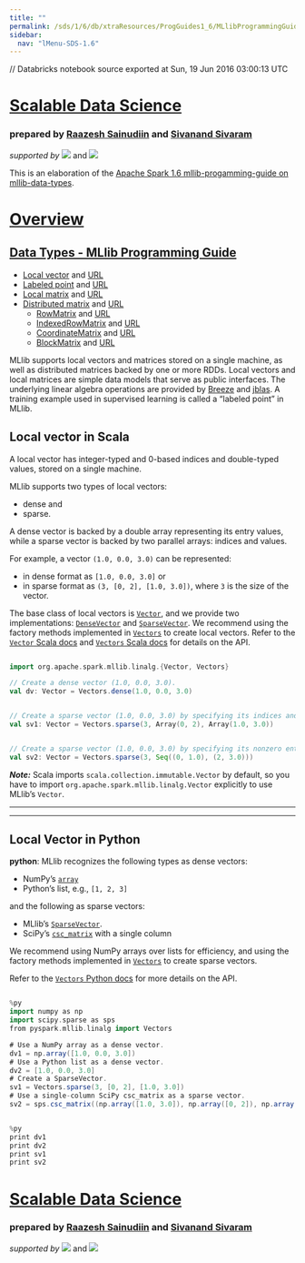 ```yaml
---
title: ""
permalink: /sds/1/6/db/xtraResources/ProgGuides1_6/MLlibProgrammingGuide/dataTypes/001_LocalVector/
sidebar:
  nav: "lMenu-SDS-1.6"
---
```


// Databricks notebook source exported at Sun, 19 Jun 2016 03:00:13 UTC


# [Scalable Data Science](http://www.math.canterbury.ac.nz/~r.sainudiin/courses/ScalableDataScience/)


### prepared by [Raazesh Sainudiin](https://nz.linkedin.com/in/raazesh-sainudiin-45955845) and [Sivanand Sivaram](https://www.linkedin.com/in/sivanand)

*supported by* [![](https://raw.githubusercontent.com/raazesh-sainudiin/scalable-data-science/master/images/databricks_logoTM_200px.png)](https://databricks.com/)
and 
[![](https://raw.githubusercontent.com/raazesh-sainudiin/scalable-data-science/master/images/AWS_logoTM_200px.png)](https://www.awseducate.com/microsite/CommunitiesEngageHome)





This is an elaboration of the [Apache Spark 1.6 mllib-progamming-guide on mllib-data-types](http://spark.apache.org/docs/latest/mllib-data-types.html).

# [Overview](/#workspace/scalable-data-science/xtraResources/ProgGuides1_6/MLlibProgrammingGuide/000_MLlibProgGuide)

## [Data Types - MLlib Programming Guide](/#workspace/scalable-data-science/xtraResources/ProgGuides1_6/MLlibProgrammingGuide/dataTypes/000_dataTypesProgGuide)

-   [Local vector](/#workspace/scalable-data-science/xtraResources/ProgGuides1_6/MLlibProgrammingGuide/dataTypes/001_LocalVector) and [URL](http://spark.apache.org/docs/latest/mllib-data-types.html#local-vector)
-   [Labeled point](/#workspace/scalable-data-science/xtraResources/ProgGuides1_6/MLlibProgrammingGuide/dataTypes/002_LabeledPoint) and [URL](http://spark.apache.org/docs/latest/mllib-data-types.html#labeled-point)
-   [Local matrix](/#workspace/scalable-data-science/xtraResources/ProgGuides1_6/MLlibProgrammingGuide/dataTypes/003_LocalMatrix) and [URL](http://spark.apache.org/docs/latest/mllib-data-types.html#local-matrix)
-   [Distributed matrix](/#workspace/scalable-data-science/xtraResources/ProgGuides1_6/MLlibProgrammingGuide/dataTypes/004_DistributedMatrix) and [URL](http://spark.apache.org/docs/latest/mllib-data-types.html#distributed-matrix)
    -   [RowMatrix](/#workspace/scalable-data-science/xtraResources/ProgGuides1_6/MLlibProgrammingGuide/dataTypes/005_RowMatrix) and [URL](http://spark.apache.org/docs/latest/mllib-data-types.html#rowmatrix)
    -   [IndexedRowMatrix](/#workspace/scalable-data-science/xtraResources/ProgGuides1_6/MLlibProgrammingGuide/dataTypes/006_IndexedRowMatrix) and [URL](http://spark.apache.org/docs/latest/mllib-data-types.html#indexedrowmatrix)
    -   [CoordinateMatrix](/#workspace/scalable-data-science/xtraResources/ProgGuides1_6/MLlibProgrammingGuide/dataTypes/007_CoordinateMatrix) and [URL](http://spark.apache.org/docs/latest/mllib-data-types.html#coordinatematrix)
    -   [BlockMatrix](/#workspace/scalable-data-science/xtraResources/ProgGuides1_6/MLlibProgrammingGuide/dataTypes/008_BlockMatrix) and [URL](http://spark.apache.org/docs/latest/mllib-data-types.html#blockmatrix)

MLlib supports local vectors and matrices stored on a single machine, as
well as distributed matrices backed by one or more RDDs. Local vectors
and local matrices are simple data models that serve as public
interfaces. The underlying linear algebra operations are provided by
[Breeze](http://www.scalanlp.org/) and [jblas](http://jblas.org/). A
training example used in supervised learning is called a “labeled point”
in MLlib.





Local vector in Scala
------------

A local vector has integer-typed and 0-based indices and double-typed
values, stored on a single machine. 

MLlib supports two types of local vectors: 
* dense and 
* sparse. 

A dense vector is backed by a double array
representing its entry values, while a sparse vector is backed by two
parallel arrays: indices and values. 

For example, a vector
`(1.0, 0.0, 3.0)` can be represented:
* in dense format as `[1.0, 0.0, 3.0]` or 
* in sparse format as `(3, [0, 2], [1.0, 3.0])`, where `3` is the size of the vector.

The base class of local vectors is [`Vector`](http://spark.apache.org/docs/latest/api/scala/index.html#org.apache.spark.mllib.linalg.Vector), 
and we provide two implementations: [`DenseVector`](http://spark.apache.org/docs/latest/api/scala/index.html#org.apache.spark.mllib.linalg.DenseVector)
and [`SparseVector`](http://spark.apache.org/docs/latest/api/scala/index.html#org.apache.spark.mllib.linalg.SparseVector). 
We recommend using the factory methods implemented in
[`Vectors`](http://spark.apache.org/docs/latest/api/scala/index.html#org.apache.spark.mllib.linalg.Vectors$)
to create local vectors. 
Refer to the [`Vector` Scala docs](http://spark.apache.org/docs/latest/api/scala/index.html#org.apache.spark.mllib.linalg.Vector)
and [`Vectors` Scala docs](http://spark.apache.org/docs/latest/api/scala/index.html#org.apache.spark.mllib.linalg.Vectors$)
for details on the API.


```scala

import org.apache.spark.mllib.linalg.{Vector, Vectors}

// Create a dense vector (1.0, 0.0, 3.0).
val dv: Vector = Vectors.dense(1.0, 0.0, 3.0)

```
```scala

// Create a sparse vector (1.0, 0.0, 3.0) by specifying its indices and values corresponding to nonzero entries.
val sv1: Vector = Vectors.sparse(3, Array(0, 2), Array(1.0, 3.0))

```
```scala

// Create a sparse vector (1.0, 0.0, 3.0) by specifying its nonzero entries.
val sv2: Vector = Vectors.sparse(3, Seq((0, 1.0), (2, 3.0)))

```



***Note:*** Scala imports `scala.collection.immutable.Vector` by
default, so you have to import `org.apache.spark.mllib.linalg.Vector`
explicitly to use MLlib’s `Vector`.





***
***
Local Vector in Python
------





**python**: MLlib recognizes the following types as dense vectors:

-   NumPy’s
    [`array`](http://docs.scipy.org/doc/numpy/reference/generated/numpy.array.html)
-   Python’s list, e.g., `[1, 2, 3]`

and the following as sparse vectors:

-   MLlib’s
    [`SparseVector`](http://spark.apache.org/docs/latest/api/python/pyspark.mllib.html#pyspark.mllib.linalg.SparseVector).
-   SciPy’s
    [`csc_matrix`](http://docs.scipy.org/doc/scipy/reference/generated/scipy.sparse.csc_matrix.html#scipy.sparse.csc_matrix)
    with a single column

We recommend using NumPy arrays over lists for efficiency, and using the
factory methods implemented in
[`Vectors`](http://spark.apache.org/docs/latest/api/python/pyspark.mllib.html#pyspark.mllib.linalg.Vectors)
to create sparse vectors.

Refer to the [`Vectors` Python docs](http://spark.apache.org/docs/latest/api/python/pyspark.mllib.html#pyspark.mllib.linalg.Vectors)
for more details on the API.


```scala

%py
import numpy as np
import scipy.sparse as sps
from pyspark.mllib.linalg import Vectors

# Use a NumPy array as a dense vector.
dv1 = np.array([1.0, 0.0, 3.0])
# Use a Python list as a dense vector.
dv2 = [1.0, 0.0, 3.0]
# Create a SparseVector.
sv1 = Vectors.sparse(3, [0, 2], [1.0, 3.0])
# Use a single-column SciPy csc_matrix as a sparse vector.
sv2 = sps.csc_matrix((np.array([1.0, 3.0]), np.array([0, 2]), np.array([0, 2])), shape = (3, 1))

```
```scala

%py
print dv1
print dv2
print sv1
print sv2

```




# [Scalable Data Science](http://www.math.canterbury.ac.nz/~r.sainudiin/courses/ScalableDataScience/)


### prepared by [Raazesh Sainudiin](https://nz.linkedin.com/in/raazesh-sainudiin-45955845) and [Sivanand Sivaram](https://www.linkedin.com/in/sivanand)

*supported by* [![](https://raw.githubusercontent.com/raazesh-sainudiin/scalable-data-science/master/images/databricks_logoTM_200px.png)](https://databricks.com/)
and 
[![](https://raw.githubusercontent.com/raazesh-sainudiin/scalable-data-science/master/images/AWS_logoTM_200px.png)](https://www.awseducate.com/microsite/CommunitiesEngageHome)

